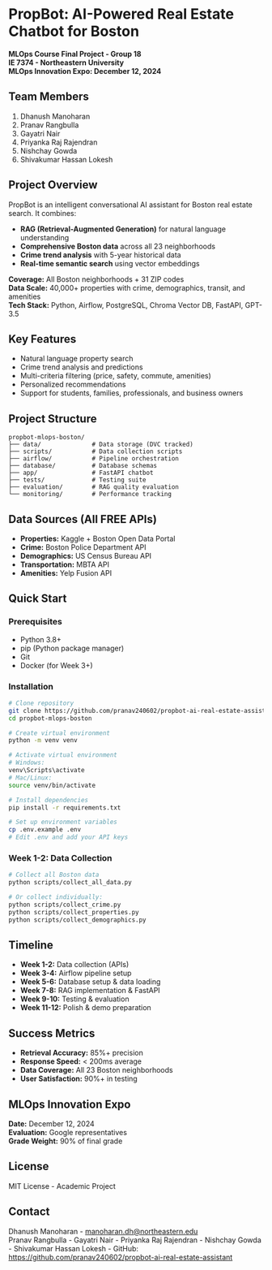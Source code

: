 # PropBot: AI-Powered Real Estate Chatbot for Boston

**MLOps Course Final Project - Group 18**  
**IE 7374 - Northeastern University**  
**MLOps Innovation Expo: December 12, 2024**

##  Team Members
1. Dhanush Manoharan
2. Pranav Rangbulla
3. Gayatri Nair
4. Priyanka Raj Rajendran
5. Nishchay Gowda
6. Shivakumar Hassan Lokesh

##  Project Overview
PropBot is an intelligent conversational AI assistant for Boston real estate search. It combines:
- **RAG (Retrieval-Augmented Generation)** for natural language understanding
- **Comprehensive Boston data** across all 23 neighborhoods
- **Crime trend analysis** with 5-year historical data
- **Real-time semantic search** using vector embeddings

**Coverage:** All Boston neighborhoods + 31 ZIP codes  
**Data Scale:** 40,000+ properties with crime, demographics, transit, and amenities  
**Tech Stack:** Python, Airflow, PostgreSQL, Chroma Vector DB, FastAPI, GPT-3.5

##  Key Features
- Natural language property search
- Crime trend analysis and predictions
- Multi-criteria filtering (price, safety, commute, amenities)
- Personalized recommendations
- Support for students, families, professionals, and business owners

##  Project Structure
```
propbot-mlops-boston/
├── data/              # Data storage (DVC tracked)
├── scripts/           # Data collection scripts
├── airflow/           # Pipeline orchestration
├── database/          # Database schemas
├── app/               # FastAPI chatbot
├── tests/             # Testing suite
├── evaluation/        # RAG quality evaluation
└── monitoring/        # Performance tracking
```

##  Data Sources (All FREE APIs)
- **Properties:** Kaggle + Boston Open Data Portal
- **Crime:** Boston Police Department API
- **Demographics:** US Census Bureau API
- **Transportation:** MBTA API
- **Amenities:** Yelp Fusion API

##  Quick Start

### Prerequisites
- Python 3.8+
- pip (Python package manager)
- Git
- Docker (for Week 3+)

### Installation
```bash
# Clone repository
git clone https://github.com/pranav240602/propbot-ai-real-estate-assistant.git
cd propbot-mlops-boston

# Create virtual environment
python -m venv venv

# Activate virtual environment
# Windows:
venv\Scripts\activate
# Mac/Linux:
source venv/bin/activate

# Install dependencies
pip install -r requirements.txt

# Set up environment variables
cp .env.example .env
# Edit .env and add your API keys
```

### Week 1-2: Data Collection
```bash
# Collect all Boston data
python scripts/collect_all_data.py

# Or collect individually:
python scripts/collect_crime.py
python scripts/collect_properties.py
python scripts/collect_demographics.py
```

##  Timeline
- **Week 1-2:** Data collection (APIs)
- **Week 3-4:** Airflow pipeline setup
- **Week 5-6:** Database setup & data loading
- **Week 7-8:** RAG implementation & FastAPI
- **Week 9-10:** Testing & evaluation
- **Week 11-12:** Polish & demo preparation

##  Success Metrics
- **Retrieval Accuracy:** 85%+ precision
- **Response Speed:** < 200ms average
- **Data Coverage:** All 23 Boston neighborhoods
- **User Satisfaction:** 90%+ in testing

##  MLOps Innovation Expo
**Date:** December 12, 2024  
**Evaluation:** Google representatives  
**Grade Weight:** 90% of final grade

##  License
MIT License - Academic Project

##  Contact
Dhanush Manoharan - manoharan.dh@northeastern.edu  
Pranav Rangbulla -
Gayatri Nair -
Priyanka Raj Rajendran -
Nishchay Gowda - 
Shivakumar Hassan Lokesh - 
GitHub: https://github.com/pranav240602/propbot-ai-real-estate-assistant
```

